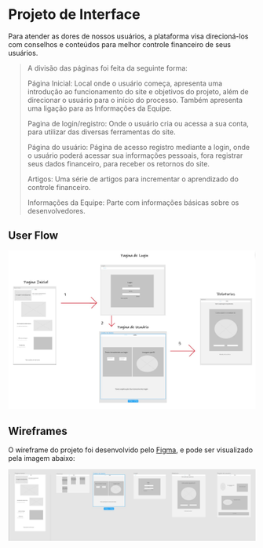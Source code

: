  
# Projeto de Interface
 
Para atender as dores de nossos usuários, a plataforma visa direcioná-los com conselhos e conteúdos para melhor controle financeiro de seus usuários.
 
>A divisão das páginas foi feita da seguinte forma:
>
>Página Inicial: Local onde o usuário começa, apresenta uma introdução ao funcionamento do site e objetivos do projeto, além de direcionar o usuário para o início do processo. Também apresenta uma ligação para as Informações da Equipe.
>
>Pagina de login/registro: Onde o usuário cria ou acessa a sua conta, para utilizar das diversas ferramentas do site.
>
>Página do usuário: Página de acesso registro mediante a login, onde o usuário poderá acessar sua informações pessoais, fora registrar seus dados financeiro, para receber os retornos do site.
>
>Artigos: Uma série de artigos para incrementar o aprendizado do controle financeiro.
>
>Informações da Equipe: Parte com informações básicas sobre os desenvolvedores.
 
## User Flow
 
![UserFlow](images/userflow.jpg)
 
## Wireframes
 
O wireframe do projeto foi desenvolvido pelo [Figma](https://www.figma.com), e pode ser visualizado pela imagem abaixo:
 
![WireFrame](images/wireframe.jpg)